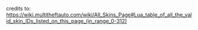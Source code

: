 credits to:
https://wiki.multitheftauto.com/wiki/All_Skins_Page#Lua_table_of_all_the_valid_skin_IDs_listed_on_this_page_(in_range_0-312)
